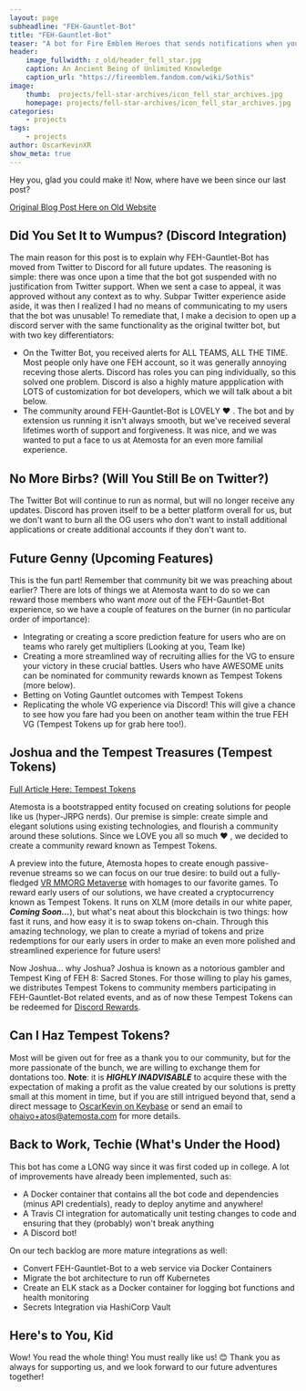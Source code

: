 ```yaml
---
layout: page
subheadline: "FEH-Gauntlet-Bot"
title: "FEH-Gauntlet-Bot"
teaser: "A bot for Fire Emblem Heroes that sends notifications when your team is losing during Voting Gauntlets!"
header:
    image_fullwidth: z_old/header_fell_star.jpg
    caption: An Ancient Being of Unlimited Knowledge
    caption_url: "https://fireemblem.fandom.com/wiki/Sothis"
image:
    thumb:  projects/fell-star-archives/icon_fell_star_archives.jpg
    homepage: projects/fell-star-archives/icon_fell_star_archives.jpg
categories:
    - projects
tags:
    - projects
author: OscarKevinXR
show_meta: true
---
```


Hey you, glad you could make it! Now, where have we been since our last post?  

[Original Blog Post Here on Old Website](https://oscarkevinxr.github.io/projects/feh-gauntlet-bot/)

## Did You Set It to Wumpus? (Discord Integration)  
The main reason for this post is to explain why FEH-Gauntlet-Bot has moved from Twitter to Discord for all future updates. The reasoning is simple: there was once upon a time that the bot got suspended with no justification from Twitter support. When we sent a case to appeal, it was approved without any context as to why. Subpar Twitter experience aside aside, it was then I realized I had no means of communicating to my users that the bot was unusable! To remediate that, I make a decision to open up a discord server with the same functionality as the original twitter bot, but with two key differentiators:  
* On the Twitter Bot, you received alerts for ALL TEAMS, ALL THE TIME. Most people only have one FEH account, so it was generally annoying receving those alerts. Discord has roles you can ping individually, so this solved one problem. Discord is also a highly mature appplication with LOTS of customization for bot developers, which we will talk about a bit below.
* The community around FEH-Gauntlet-Bot is LOVELY :heart: . The bot and by extension us running it isn't always smooth, but we've received several lifetimes worth of support and forgiveness. It was nice, and we was wanted to put a face to us at Atemosta for an even more familial experience. 

## No More Birbs? (Will You Still Be on Twitter?)  
The Twitter Bot will continue to run as normal, but will no longer receive any updates. Discord has proven itself to be a better platform overall for us, but we don't want to burn all the OG users who don't want to install additional applications or create additional accounts if they don't want to. 
  
## Future Genny (Upcoming Features)  
This is the fun part! Remember that community bit we was preaching about earlier? There are lots of things we at Atemosta want to do so we can reward those members who want *more* out of the FEH-Gauntlet-Bot experience, so we have a couple of features on the burner (in no particular order of importance): 
* Integrating or creating a score prediction feature for users who are on teams who rarely get multipliers (Looking at you, Team Ike)
* Creating a more streamlined way of recruiting allies for the VG to ensure your victory in these crucial battles. Users who have AWESOME units can be nominated for community rewards known as Tempest Tokens (more below).
* Betting on Voting Gauntlet outcomes with Tempest Tokens 
* Replicating the whole VG experience via Discord! This will give a chance to see how you fare had you been on another team within the true FEH VG (Tempest Tokens up for grab here too!).

## Joshua and the Tempest Treasures (Tempest Tokens)
[Full Article Here: Tempest Tokens]({{site.url}}{{site.baseurl}}/community/tempest-tokens/)


Atemosta is a bootstrapped entity focused on creating solutions for people like us (hyper-JRPG nerds). Our premise is simple: create simple and elegant solutions using existing technologies, and flourish a community around these solutions. Since we LOVE  you all so much :heart: , we decided to create a community reward known as Tempest Tokens. 

A preview into the future, Atemosta hopes to create enough passive-revenue streams so we can focus on our true desire: to build out a fully-fledged [VR MMORG Metaverse]({{site.url}}{{site.baseurl}}/community/tempest-crossing/) with homages to our favorite games. To reward early users of our solutions, we have created a cryptocurrency known as Tempest Tokens. It runs on XLM (more details in our white paper, ***Coming Soon...***), but what's neat about this blockchain is two things: how fast it runs, and how easy it is to swap tokens on-chain. Through this amazing technology, we plan to create a myriad of tokens and prize redemptions for our early users in order to make an even more polished and streamlined experience for future users!

Now Joshua... why Joshua? Joshua is known as a notorious gambler and Tempest King of FEH 8: Sacred Stones. For those willing to play his games, we distributes Tempest Tokens to community members participating in FEH-Gauntlet-Bot related events, and as of now these Tempest Tokens can be redeemed for [Discord Rewards]({{site.url}}{{site.baseurl}}/projects/feh-gauntlet-bot/annas-secret-shop).

## Can I Haz Tempest Tokens?
Most will be given out for free as a thank you to our community, but for the more passionate of the bunch, we are willing to exchange them for dontations too. **Note**: it is ***HIGHLY INADVISABLE*** to acquire these with the expectation of making a profit as the value created by our solutions is pretty small at this moment in time, but if you are still intrigued beyond that, send a direct message to [OscarKevin on Keybase](https://keybase.io/oscarkevin) or send an email to ohaiyo+atos@atemosta.com for more details. 

## Back to Work, Techie (What's Under the Hood)
This bot has come a LONG way since it was first coded up in college. A lot of improvements have already been implemented, such as:
* A Docker container that contains all the bot code and dependencies (minus API credentials), ready to deploy anytime and anywhere!
* A Travis CI integration for automatically unit testing changes to code and ensuring that they (probably) won't break anything  
* A Discord bot! 

On our tech backlog are more mature integrations as well:
*  Convert FEH-Gauntlet-Bot to a web service via Docker Containers 
*  Migrate the bot architecture to run off Kubernetes
* Create an ELK stack as a Docker container for logging bot functions and health monitoring   
* Secrets Integration via HashiCorp Vault

## Here's to You, Kid
Wow! You read the whole thing! You must really like us! :blush:
Thank you as always for supporting us, and we look forward to our future adventures together! 